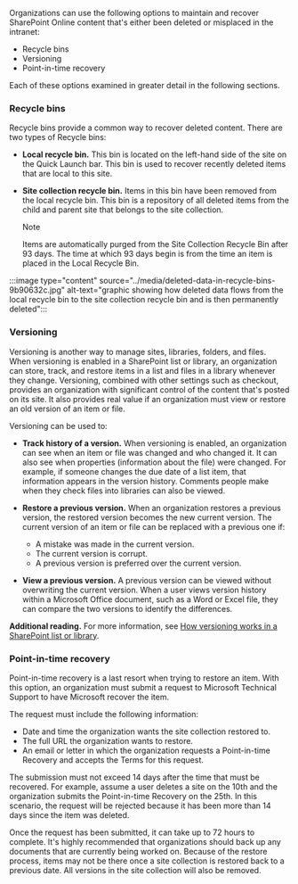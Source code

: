 Organizations can use the following options to maintain and recover SharePoint Online content that's either been deleted or misplaced in the intranet:

 -  Recycle bins
 -  Versioning
 -  Point-in-time recovery

Each of these options examined in greater detail in the following sections.

### Recycle bins

Recycle bins provide a common way to recover deleted content. There are two types of Recycle bins:

 -  **Local recycle bin.** This bin is located on the left-hand side of the site on the Quick Launch bar. This bin is used to recover recently deleted items that are local to this site.
 -  **Site collection recycle bin.** Items in this bin have been removed from the local recycle bin. This bin is a repository of all deleted items from the child and parent site that belongs to the site collection.

    > [!NOTE]
    > Items are automatically purged from the Site Collection Recycle Bin after 93 days. The time at which 93 days begin is from the time an item is placed in the Local Recycle Bin.

:::image type="content" source="../media/deleted-data-in-recycle-bins-9b90632c.jpg" alt-text="graphic showing how deleted data flows from the local recycle bin to the site collection recycle bin and is then permanently deleted":::


### Versioning

Versioning is another way to manage sites, libraries, folders, and files. When versioning is enabled in a SharePoint list or library, an organization can store, track, and restore items in a list and files in a library whenever they change. Versioning, combined with other settings such as checkout, provides an organization with significant control of the content that's posted on its site. It also provides real value if an organization must view or restore an old version of an item or file.

Versioning can be used to:

 -  **Track history of a version.** When versioning is enabled, an organization can see when an item or file was changed and who changed it. It can also see when properties (information about the file) were changed. For example, if someone changes the due date of a list item, that information appears in the version history. Comments people make when they check files into libraries can also be viewed.
 -  **Restore a previous version.** When an organization restores a previous version, the restored version becomes the new current version. The current version of an item or file can be replaced with a previous one if:
    
     -  A mistake was made in the current version.
     -  The current version is corrupt.
     -  A previous version is preferred over the current version.
 -  **View a previous version.** A previous version can be viewed without overwriting the current version. When a user views version history within a Microsoft Office document, such as a Word or Excel file, they can compare the two versions to identify the differences.

**Additional reading.** For more information, see [How versioning works in a SharePoint list or library](https://support.office.com/article/How-does-versioning-work-in-a-SharePoint-list-or-library-0F6CD105-974F-44A4-AADB-43AC5BDFD247?azure-portal=true).

### Point-in-time recovery

Point-in-time recovery is a last resort when trying to restore an item. With this option, an organization must submit a request to Microsoft Technical Support to have Microsoft recover the item.

The request must include the following information:

 -  Date and time the organization wants the site collection restored to.
 -  The full URL the organization wants to restore.
 -  An email or letter in which the organization requests a Point-in-time Recovery and accepts the Terms for this request.

The submission must not exceed 14 days after the time that must be recovered. For example, assume a user deletes a site on the 10th and the organization submits the Point-in-time Recovery on the 25th. In this scenario, the request will be rejected because it has been more than 14 days since the item was deleted.

Once the request has been submitted, it can take up to 72 hours to complete. It's highly recommended that organizations should back up any documents that are currently being worked on. Because of the restore process, items may not be there once a site collection is restored back to a previous date. All versions in the site collection will also be removed.

